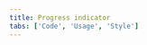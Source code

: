 ```yaml
---
title: Progress indicator
tabs: ['Code', 'Usage', 'Style']
---
```



<component
    name="Progress indicator"
    component="progress-indicator"
    variation="progress-indicator"
    experimental="true"
    hasReactVersion="true"
    >
</component>
<component-docs component="progress-indicator" experimental="true"></component-docs>
